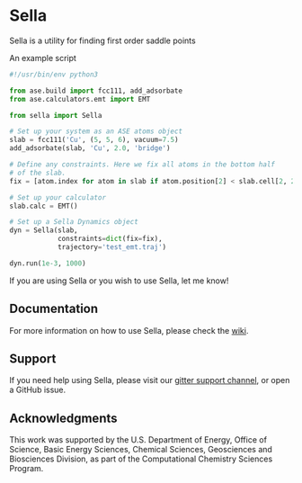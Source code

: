 # Sella

Sella is a utility for finding first order saddle points

An example script
```python
#!/usr/bin/env python3

from ase.build import fcc111, add_adsorbate
from ase.calculators.emt import EMT

from sella import Sella

# Set up your system as an ASE atoms object
slab = fcc111('Cu', (5, 5, 6), vacuum=7.5)
add_adsorbate(slab, 'Cu', 2.0, 'bridge')

# Define any constraints. Here we fix all atoms in the bottom half
# of the slab.
fix = [atom.index for atom in slab if atom.position[2] < slab.cell[2, 2] / 2.]

# Set up your calculator
slab.calc = EMT()

# Set up a Sella Dynamics object
dyn = Sella(slab,
            constraints=dict(fix=fix),
            trajectory='test_emt.traj')

dyn.run(1e-3, 1000)
```

If you are using Sella or you wish to use Sella, let me know!

## Documentation

For more information on how to use Sella, please check the [wiki](https://github.com/zadorlab/sella/wiki).

## Support

If you need help using Sella, please visit our [gitter support channel](https://gitter.im/zadorlab/sella),
or open a GitHub issue.

## Acknowledgments

This work was supported by the U.S. Department of Energy, Office of Science, Basic Energy Sciences, Chemical Sciences, Geosciences and Biosciences Division, as part of the Computational Chemistry Sciences Program.

